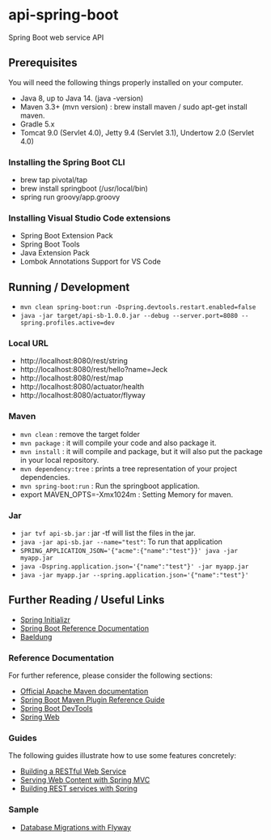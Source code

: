 # api-spring-boot

Spring Boot web service API

## Prerequisites

You will need the following things properly installed on your computer.

* Java 8, up to Java 14. (java -version)
* Maven 3.3+ (mvn version) : brew install maven / sudo apt-get install maven.
* Gradle 5.x
* Tomcat 9.0 (Servlet 4.0), Jetty 9.4 (Servlet 3.1), Undertow 2.0 (Servlet 4.0)

### Installing the Spring Boot CLI
* brew tap pivotal/tap
* brew install springboot  (/usr/local/bin)
* spring run groovy/app.groovy

### Installing Visual Studio Code extensions
* Spring Boot Extension Pack
* Spring Boot Tools
* Java Extension Pack
* Lombok Annotations Support for VS Code


## Running / Development

* `mvn clean spring-boot:run -Dspring.devtools.restart.enabled=false`
* `java -jar target/api-sb-1.0.0.jar --debug --server.port=8080 --spring.profiles.active=dev`

### Local URL

* http://localhost:8080/rest/string
* http://localhost:8080/rest/hello?name=Jeck
* http://localhost:8080/rest/map
* http://localhost:8080/actuator/health
* http://localhost:8080/actuator/flyway

### Maven

* `mvn clean` : remove the target folder
* `mvn package` : it will compile your code and also package it. 
* `mvn install` : it will compile and package, but it will also put the package in your local repository. 
* `mvn dependency:tree` : prints a tree representation of your project dependencies.
* `mvn spring-boot:run` : Run the springboot application.
* export MAVEN_OPTS=-Xmx1024m : Setting Memory for maven.

### Jar

* `jar tvf api-sb.jar`  : jar -tf will list the files in the jar.
* `java -jar api-sb.jar --name="test"`: To run that application
* `SPRING_APPLICATION_JSON='{"acme":{"name":"test"}}' java -jar myapp.jar`
* `java -Dspring.application.json='{"name":"test"}' -jar myapp.jar`
* `java -jar myapp.jar --spring.application.json='{"name":"test"}'`

## Further Reading / Useful Links

* [Spring Initializr](https://start.spring.io/)
* [Spring Boot Reference Documentation](https://docs.spring.io/spring-boot/docs/current/reference/htmlsingle/)
* [Baeldung](https://www.baeldung.com/)

### Reference Documentation
For further reference, please consider the following sections:

* [Official Apache Maven documentation](https://maven.apache.org/guides/index.html)
* [Spring Boot Maven Plugin Reference Guide](https://docs.spring.io/spring-boot/docs/2.2.4.RELEASE/maven-plugin/)
* [Spring Boot DevTools](https://docs.spring.io/spring-boot/docs/2.2.4.RELEASE/reference/htmlsingle/#using-boot-devtools)
* [Spring Web](https://docs.spring.io/spring-boot/docs/2.2.4.RELEASE/reference/htmlsingle/#boot-features-developing-web-applications)

### Guides
The following guides illustrate how to use some features concretely:

* [Building a RESTful Web Service](https://spring.io/guides/gs/rest-service/)
* [Serving Web Content with Spring MVC](https://spring.io/guides/gs/serving-web-content/)
* [Building REST services with Spring](https://spring.io/guides/tutorials/bookmarks/)

### Sample
* [Database Migrations with Flyway](https://www.baeldung.com/database-migrations-with-flyway)

